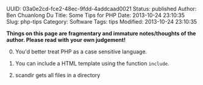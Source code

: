 UUID: 03a0e2cd-fce2-48ec-9fdd-4addcaad0021
Status: published
Author: Ben Chuanlong Du
Title: Some Tips for PHP
Date: 2013-10-24 23:10:35
Slug: php-tips
Category: Software
Tags: tips
Modified: 2013-10-24 23:10:35

**Things on this page are fragmentary and immature notes/thoughts of the author. Please read with your own judgement!**
 
0. You'd better treat PHP as a case sensitive language.

1. You can include a HTML template using the function `include`.

2. scandir gets all files in a directory
